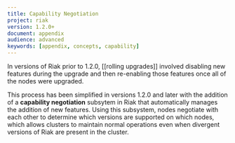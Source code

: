 ```yaml
---
title: Capability Negotiation
project: riak
version: 1.2.0+
document: appendix
audience: advanced
keywords: [appendix, concepts, capability]
---
```


In versions of Riak prior to 1.2.0, [[rolling upgrades]] involved disabling new features during the upgrade and then re-enabling those features once all of the nodes were upgraded.

This process has been simplified in versions 1.2.0 and later with the addition of a **capability negotiation** subsytem in Riak that automatically manages the addition of new features. Using this subsystem, nodes negotiate with each other to determine which versions are supported on which nodes, which allows clusters to maintain normal operations even when divergent versions of Riak are present in the cluster.